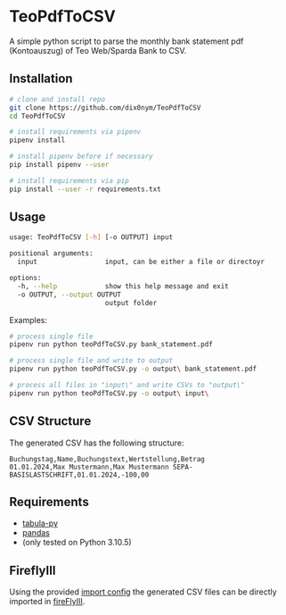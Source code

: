 # TeoPdfToCSV

A simple python script to parse the monthly bank statement pdf (Kontoauszug) of Teo Web/Sparda Bank to CSV.

## Installation

```bash
# clone and install repo
git clone https://github.com/dix0nym/TeoPdfToCSV
cd TeoPdfToCSV

# install requirements via pipenv
pipenv install

# install pipenv before if necessary
pip install pipenv --user

# install requirements via pip
pip install --user -r requirements.txt
```

## Usage

```bash
usage: TeoPdfToCSV [-h] [-o OUTPUT] input

positional arguments:
  input                 input, can be either a file or directoyr

options:
  -h, --help            show this help message and exit
  -o OUTPUT, --output OUTPUT
                        output folder
```

Examples:

```bash
# process single file
pipenv run python teoPdfToCSV.py bank_statement.pdf

# process single file and write to output
pipenv run python teoPdfToCSV.py -o output\ bank_statement.pdf

# process all files in "input\" and write CSVs to "output\"
pipenv run python teoPdfToCSV.py -o output\ input\
```

## CSV Structure

The generated CSV has the following structure:

```csv
Buchungstag,Name,Buchungstext,Wertstellung,Betrag
01.01.2024,Max Mustermann,Max Mustermann SEPA-BASISLASTSCHRIFT,01.01.2024,-100,00
```

## Requirements

- [tabula-py](https://pypi.org/project/tabula-py/)
- [pandas](https://pypi.org/project/pandas/)
- (only tested on Python 3.10.5)

## FireflyIII

Using the provided [import config](./fireflyIII_import_config.json) the generated CSV files
can be directly imported in [fireFlyIII](https://www.firefly-iii.org/).
